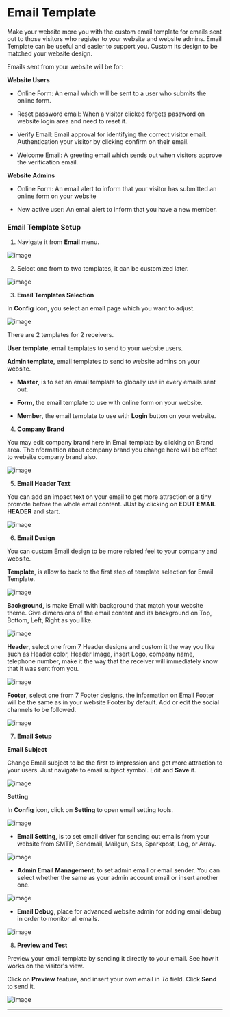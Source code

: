 # Email Template

Make your website more you with the custom email template for emails sent out to those visitors who register to your website and website admins. Email Template can be useful and easier to support you. Custom its design to be matched your website design.


Emails sent from your website will be for:

**Website Users**

- Online Form: An email which will be sent to a user who submits the online form.

- Reset password email: When a visitor clicked forgets password on website login area and need to reset it. 

- Verify Email: Email approval for identifying the correct visitor email. Authentication your visitor by clicking confirm on their email.

- Welcome Email: A greeting email which sends out when visitors approve the verification email.

 
**Website Admins**

- Online Form: An email alert to inform that your visitor has submitted an online form on your website

- New active user: An email alert to inform that you have a new member.


### Email Template Setup

1. Navigate it from **Email** menu.

![image](images/email1.png)


2. Select one from to two templates, it can be customized later.

![image](images/email2template.png)


3. **Email Templates Selection**

In **Config** icon, you select an email page which you want to adjust.

![image](images/email6.png)

There are 2 templates for 2 receivers.

**User template**, email templates to send to your website users.

**Admin template**, email templates to send to website admins on your website.

- **Master**, is to set an email template to globally use in every emails sent out.

- **Form**, the email template to use with online form on your website.

- **Member**, the email template to use with **Login** button on your website.


4. **Company Brand**

You may edit company brand here in Email template by clicking on Brand area. The nformation about company brand you change here will be effect to website company brand also.

![image](images/email8.png)


5. **Email Header Text**

You can add an impact text on your email to get more attraction or a tiny promote before the whole email content. JUst by clicking on **EDUT EMAIL HEADER** and start.

![image](images/email7.png)


6. **Email Design**

You can custom Email design to be more related feel to your company and website.

**Template**, is allow to back to the first step of template selection for Email Template.

![image](images/email2template.png)

**Background**, is make Email with background that match your website theme. Give dimensions of the email content and its background on Top, Bottom, Left, Right as you like.

![image](images/email3bg.png)

**Header**, select one from 7 Header designs and custom it the way you like such as Header color, Header Image, insert Logo, company name, telephone number, make it the way that the receiver will immediately know that it was sent from you.

![image](images/email4header.png)

**Footer**, select one from 7 Footer designs, the information on Email Footer will be the same as in your website Footer by default. Add or edit the social channels to be followed.

![image](images/email5footer.png)


7. **Email Setup**

**Email Subject**

Change Email subject to be the first to impression and get more attraction to your users. Just navigate to email subject symbol. Edit and **Save** it.

![image](images/email9.png)

**Setting**

In **Config** icon, click on **Setting** to open email setting tools.

![image](images/email10.png)


- **Email Setting**, is to set email driver for sending out emails from your website from SMTP, Sendmail, Mailgun, Ses, Sparkpost, Log, or Array.

![image](images/email11.png)

- **Admin Email Management**, to set admin email or email sender. You can select whether the same as your admin account email or insert another one.

![image](images/email12.png)

- **Email Debug**, place for advanced website admin for adding email debug in order to monitor all emails.

![image](images/email13.png)


8. **Preview and Test**

Preview your email template by sending it directly to your email. See how it works on the visitor's view.

Click on **Preview** feature, and insert your own email in *To* field. Click **Send** to send it.

![image](images/email14.png)


---------------------------------------------------------------------------------------